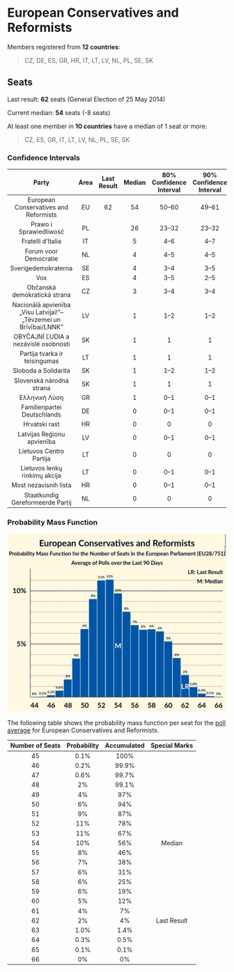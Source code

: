 # European Conservatives and Reformists

Members registered from **12 countries**:

> CZ, DE, ES, GR, HR, IT, LT, LV, NL, PL, SE, SK

## Seats

Last result: **62** seats (General Election of 25 May 2014)

Current median: **54** seats (-8 seats)

At least one member in **10 countries** have a median of 1 seat or more:

> CZ, ES, GR, IT, LT, LV, NL, PL, SE, SK

### Confidence Intervals

| Party | Area | Last Result | Median | 80% Confidence Interval | 90% Confidence Interval | 95% Confidence Interval | 99% Confidence Interval |
|:-----:|:----:|:-----------:|:------:|:-----------------------:|:-----------------------:|:-----------------------:|:-----------------------:|
| European Conservatives and Reformists | EU | 62 | 54 | 50–60 | 49–61 | 48–62 | 47–63 |
| Prawo i Sprawiedliwość | PL | | 26 | 23–32 | 23–32 | 22–32 | 22–33 |
| Fratelli d’Italia | IT | | 5 | 4–6 | 4–7 | 4–7 | 3–8 |
| Forum voor Democratie | NL | | 4 | 4–5 | 4–5 | 4–5 | 3–5 |
| Sverigedemokraterna | SE | | 4 | 3–4 | 3–5 | 3–5 | 3–5 |
| Vox | ES | | 4 | 3–5 | 2–5 | 2–6 | 2–6 |
| Občanská demokratická strana | CZ | | 3 | 3–4 | 3–4 | 3–4 | 2–5 |
| Nacionālā apvienība „Visu Latvijai!”–„Tēvzemei un Brīvībai/LNNK” | LV | | 1 | 1–2 | 1–2 | 1–2 | 1–2 |
| OBYČAJNÍ ĽUDIA a nezávislé osobnosti | SK | | 1 | 1 | 1 | 0–1 | 0–1 |
| Partija tvarka ir teisingumas | LT | | 1 | 1 | 1 | 1 | 1–2 |
| Sloboda a Solidarita | SK | | 1 | 1–2 | 1–2 | 1–2 | 1–2 |
| Slovenská národná strana | SK | | 1 | 1 | 1 | 1 | 1 |
| Ελληνική Λύση | GR | | 1 | 0–1 | 0–1 | 0–1 | 0–1 |
| Familienpartei Deutschlands | DE | | 0 | 0–1 | 0–1 | 0–1 | 0–1 |
| Hrvatski rast | HR | | 0 | 0 | 0 | 0 | 0 |
| Latvijas Reģionu apvienība | LV | | 0 | 0–1 | 0–1 | 0–1 | 0–1 |
| Lietuvos Centro Partija | LT | | 0 | 0 | 0 | 0 | 0 |
| Lietuvos lenkų rinkimų akcija | LT | | 0 | 0–1 | 0–1 | 0–1 | 0–1 |
| Most nezavisnih lista | HR | | 0 | 0–1 | 0–1 | 0–1 | 0–1 |
| Staatkundig Gereformeerde Partij | NL | | 0 | 0 | 0 | 0 | 0 |

### Probability Mass Function

![Graph with seats probability mass function not yet produced](average-2019-07-31-seats-pmf-europeanconservativesandreformists.png "Seats Probability Mass Function")

The following table shows the probability mass function per seat for the [poll average](average-2019-07-31.html) for European Conservatives and Reformists.

| Number of Seats | Probability | Accumulated | Special Marks |
|:---------------:|:-----------:|:-----------:|:-------------:|
| 45 | 0.1% | 100% |  |
| 46 | 0.2% | 99.9% |  |
| 47 | 0.6% | 99.7% |  |
| 48 | 2% | 99.1% |  |
| 49 | 4% | 97% |  |
| 50 | 6% | 94% |  |
| 51 | 9% | 87% |  |
| 52 | 11% | 78% |  |
| 53 | 11% | 67% |  |
| 54 | 10% | 56% | Median |
| 55 | 8% | 46% |  |
| 56 | 7% | 38% |  |
| 57 | 6% | 31% |  |
| 58 | 6% | 25% |  |
| 59 | 6% | 19% |  |
| 60 | 5% | 12% |  |
| 61 | 4% | 7% |  |
| 62 | 2% | 4% | Last Result |
| 63 | 1.0% | 1.4% |  |
| 64 | 0.3% | 0.5% |  |
| 65 | 0.1% | 0.1% |  |
| 66 | 0% | 0% |  |


